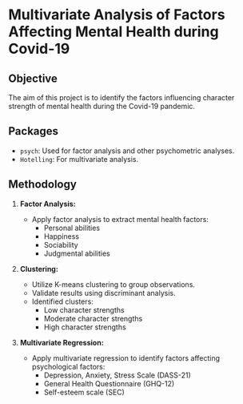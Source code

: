 # Multivariate Analysis of Factors Affecting Mental Health during Covid-19

## Objective
The aim of this project is to identify the factors influencing character strength of mental health during the Covid-19 pandemic.

## Packages
- `psych`: Used for factor analysis and other psychometric analyses.
- `Hotelling`: For multivariate analysis.

## Methodology
1. **Factor Analysis:**
   - Apply factor analysis to extract mental health factors:
     - Personal abilities
     - Happiness
     - Sociability
     - Judgmental abilities

2. **Clustering:**
   - Utilize K-means clustering to group observations.
   - Validate results using discriminant analysis.
   - Identified clusters:
     - Low character strengths
     - Moderate character strengths
     - High character strengths

3. **Multivariate Regression:**
   - Apply multivariate regression to identify factors affecting psychological factors:
     - Depression, Anxiety, Stress Scale (DASS-21)
     - General Health Questionnaire (GHQ-12)
     - Self-esteem scale (SEC)


